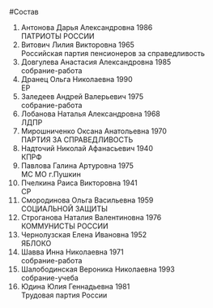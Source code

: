 #Состав
1. Антонова Дарья Александровна 1986   
    ПАТРИОТЫ РОССИИ
2. Витович Лилия Викторовна 1965   
    Российская партия пенсионеров за справедливость
3. Довгулева Анастасия Александровна 1985   
    собрание-работа
4. Дранец Ольга Николаевна 1990   
    ЕР
5. Заледеев Андрей Валерьевич 1975   
    собрание-работа
6. Лобанова Наталья Александровна 1968   
    ЛДПР
7. Мирошниченко Оксана Анатольевна 1970   
    ПАРТИЯ ЗА СПРАВЕДЛИВОСТЬ
8. Надточий Николай Афанасьевич 1940   
    КПРФ
9. Павлова Галина Артуровна 1975   
    МС МО г.Пушкин
10. Пчелкина Раиса Викторовна 1941   
    СР
11. Смородинова Ольга Васильевна 1959   
    СОЦИАЛЬНОЙ ЗАЩИТЫ
12. Строганова Наталия Валентиновна 1976   
    КОММУНИСТЫ РОССИИ
13. Чернолузская Елена Ивановна 1952   
    ЯБЛОКО
14. Шавва Инна Николаевна 1971   
    собрание-работа
15. Шалободинская Вероника Николаевна 1993   
    собрание-учеба
16. Юдина Юлия Геннадьевна 1981   
    Трудовая партия России
